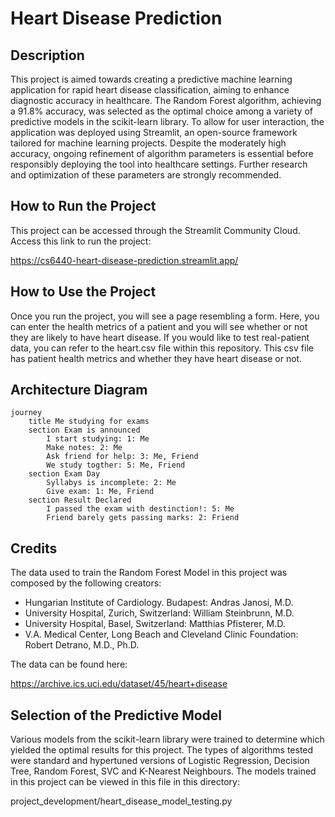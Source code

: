 # Heart Disease Prediction


## Description
This project is aimed towards creating a predictive machine learning application for rapid heart disease classification, aiming to enhance diagnostic accuracy in healthcare. The Random Forest algorithm, achieving a 91.8% accuracy, was selected as the optimal choice among a variety of predictive models in the scikit-learn library. To allow for user interaction, the application was deployed using Streamlit, an open-source framework tailored for machine learning projects. Despite the moderately high accuracy, ongoing refinement of algorithm parameters is essential before responsibly deploying the tool into healthcare settings. Further research and optimization of these parameters are strongly recommended.


## How to Run the Project
This project can be accessed through the Streamlit Community Cloud. Access this link to run the project:

https://cs6440-heart-disease-prediction.streamlit.app/


## How to Use the Project
Once you run the project, you will see a page resembling a form. Here, you can enter the health metrics of a patient and you will see whether or not they are likely to have heart disease. If you would like to test real-patient data, you can refer to the heart.csv file within this repository. This csv file has patient health metrics and whether they have heart disease or not.


## Architecture Diagram
```mermaid
journey
	title Me studying for exams
	section Exam is announced
		I start studying: 1: Me
		Make notes: 2: Me
		Ask friend for help: 3: Me, Friend
		We study togther: 5: Me, Friend
	section Exam Day
		Syllabys is incomplete: 2: Me
		Give exam: 1: Me, Friend
	section Result Declared
		I passed the exam with destinction!: 5: Me
		Friend barely gets passing marks: 2: Friend
```




## Credits
The data used to train the Random Forest Model in this project was composed by the following creators:
* Hungarian Institute of Cardiology. Budapest: Andras Janosi, M.D.
* University Hospital, Zurich, Switzerland: William Steinbrunn, M.D.
* University Hospital, Basel, Switzerland: Matthias Pfisterer, M.D.
* V.A. Medical Center, Long Beach and Cleveland Clinic Foundation: Robert Detrano, M.D., Ph.D.

The data can be found here:

https://archive.ics.uci.edu/dataset/45/heart+disease


## Selection of the Predictive Model
Various models from the scikit-learn library were trained to determine which yielded the optimal results for this project. The types of algorithms tested were standard and hypertuned versions of Logistic Regression, Decision Tree, Random Forest, SVC and K-Nearest Neighbours. The models trained in this project can be viewed in this file in this directory:

project_development/heart_disease_model_testing.py
